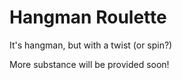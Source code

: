 # Hangman Roulette
It's hangman, but with a twist (or spin?)

More substance will be provided soon!
